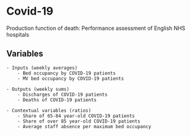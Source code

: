 # Covid-19
Production function of death: Performance assessment of English NHS hospitals


## Variables

    - Inputs (weekly averages)
        - Bed occupancy by COVID-19 patients	
        - MV bed occupancy by COVID-19 patients

    - Outputs (weekly sums)
        - Discharges of COVID-19 patients	
        - Deaths of COVID-19 patients	

    - Contextual variables (ratios)
        - Share of 65-84 year-old COVID-19 patients
        - Share of over 85 year-old COVID-19 patients	
        - Average staff absence per maximum bed occupancy

## 

